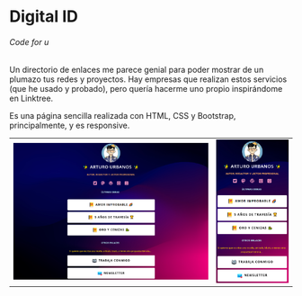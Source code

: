 # Digital ID

###### Code for u

Un directorio de enlaces me parece genial para poder mostrar de un plumazo tus redes y proyectos. Hay empresas que realizan estos servicios (que he usado y probado), pero quería hacerme uno propio inspirándome en Linktree. 

Es una página sencilla realizada con HTML, CSS y Bootstrap, principalmente, y es responsive.

<table>
    <tr>
        <td><img src="images/linktree_pc.png" /></td>
        <td><img src="images/linktree_movil.png" /></td>
    </tr>
</table>